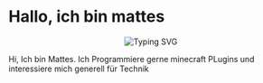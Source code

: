 # Hallo, ich bin mattes

<div align="center">
  <img src="https://readme-typing-svg.herokuapp.com?font=Fira+Code&pause=1000&width=435&lines=Minecraft+Plugins;Arduino&ESP32;Java" alt="Typing SVG" />
</div>

Hi, Ich bin Mattes.
Ich Programmiere gerne minecraft PLugins und interessiere mich generell für Technik
